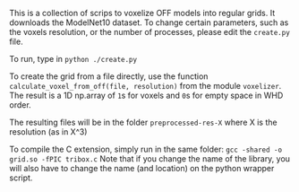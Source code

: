 This is a collection of scrips to voxelize OFF models into regular grids.
It downloads the ModelNet10 dataset.
To change certain parameters, such as the voxels resolution, or the number of processes, please edit the `create.py` file.

To run, type in `python ./create.py`

To create the grid from a file directly, use the function `calculate_voxel_from_off(file, resolution)` from the module `voxelizer`. The result is a 1D np.array of `1`s for voxels and `0`s for empty space in WHD order.

The resulting files will be in the folder `preprocessed-res-X` where X is the resolution (as in X^3)

To compile the C extension, simply run in the same folder:
`gcc -shared -o grid.so -fPIC tribox.c`
Note that if you change the name of the library, you will also have to change the name (and location) on the python wrapper script.
